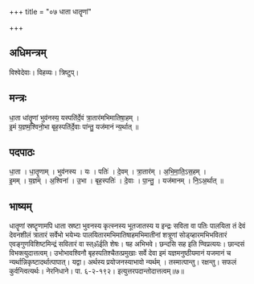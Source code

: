 +++
title = "०७ धाता धातॄणां"

+++
## अधिमन्त्रम्
विश्वेदेवाः। विहव्यः। त्रिष्टुप्।

## मन्त्रः
धा॒ता धा॑तॄ॒णां भुव॑नस्य॒ यस्पति॑र्दे॒वं त्रा॒तार॑मभिमातिषा॒हम् ।  
इ॒मं य॒ज्ञम॒श्विनो॒भा बृह॒स्पति॑र्दे॒वाः पा॑न्तु॒ यज॑मानं न्य॒र्थात् ॥

## पदपाठः
धा॒ता । धा॒तॄ॒णाम् । भुव॑नस्य । यः । पतिः॑ । दे॒वम् । त्रा॒तार॑म् । अ॒भि॒मा॒ति॒ऽस॒हम् ।  
इ॒मम् । य॒ज्ञम् । अ॒श्विना॑ । उ॒भा । बृह॒स्पतिः॑ । दे॒वाः । पा॒न्तु॒ । यज॑मानम् । नि॒ऽअ॒र्थात् ॥

## भाष्यम्
धातॄणां स्रष्टॄणामपि धाता स्रष्टा भुवनस्य कृत्स्नस्य भूतजातस्य य इन्द्रः सविता वा पतिः पालयिता तं देवं देवनशीलं त्रातारं सर्वेभो भयेभ्यः पालयितारमभिमातिषाहमभिमातीनां शत्रूणां सोड्य्हारमभिभवितारं एवङ्गुणविशिष्टमिन्द्रं सवितारं वा स्त्ॐईति शेषः। षह अभिभवे। छन्दसि सह इति ण्विप्रत्ययः। छान्दसं विभक्त्युदात्तत्वम्। उभोभावश्विनौ बृहस्पतिश्चैतत्प्रमुखाः सर्वे देवा इमं यज्ञमनुष्ठीयमानं यजमानं च न्यर्थान्निकृष्टादर्थात्पापात्। यद्वा। अर्थस्य प्रयोजनस्याभावो न्यर्थम् । तस्मात्पान्तु। रक्षन्तु। सफलं कुर्वन्त्वित्यर्थः। नेरनिधाने। पा. ६-२-१९२। इत्युत्तरपदान्तोदात्तत्वम्॥७॥